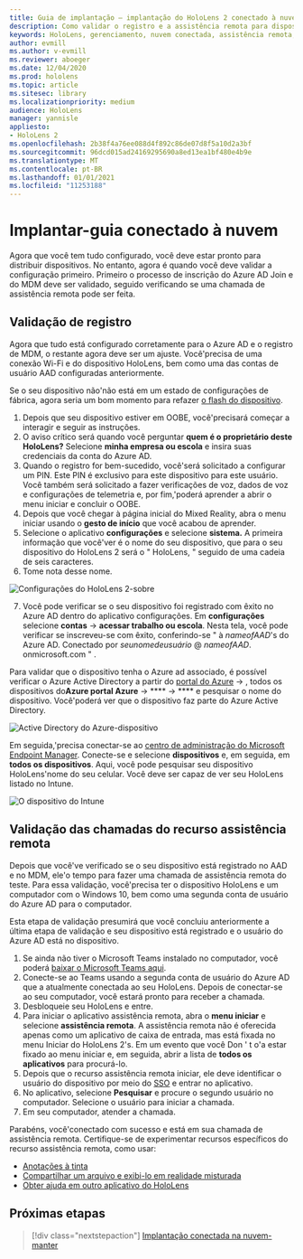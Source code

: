 ```yaml
---
title: Guia de implantação – implantação do HoloLens 2 conectado à nuvem em escala com assistência remota-implantação
description: Como validar o registro e a assistência remota para dispositivos HoloLens em uma rede conectada na nuvem
keywords: HoloLens, gerenciamento, nuvem conectada, assistência remota, AAD, Azure AD, MDM, gerenciamento de dispositivo móvel
author: evmill
ms.author: v-evmill
ms.reviewer: aboeger
ms.date: 12/04/2020
ms.prod: hololens
ms.topic: article
ms.sitesec: library
ms.localizationpriority: medium
audience: HoloLens
manager: yannisle
appliesto:
- HoloLens 2
ms.openlocfilehash: 2b38f4a76ee088d4f892c86de07d8f5a10d2a3bf
ms.sourcegitcommit: 96dcd015ad24169295690a8ed13ea1bf480e4b9e
ms.translationtype: MT
ms.contentlocale: pt-BR
ms.lasthandoff: 01/01/2021
ms.locfileid: "11253188"
---
```

# Implantar-guia conectado à nuvem

Agora que você tem tudo configurado, você deve estar pronto para distribuir dispositivos. No entanto, agora é quando você deve validar a configuração primeiro. Primeiro o processo de inscrição do Azure AD Join e do MDM deve ser validado, seguido verificando se uma chamada de assistência remota pode ser feita.

## Validação de registro

Agora que tudo está configurado corretamente para o Azure AD e o registro de MDM, o restante agora deve ser um ajuste. Você&#39;precisa de uma conexão Wi-Fi e do dispositivo HoloLens, bem como uma das contas de usuário AAD configuradas anteriormente.

Se o seu dispositivo não&#39;não está em um estado de configurações de fábrica, agora seria um bom momento para refazer [o flash do dispositivo](https://docs.microsoft.com/hololens/hololens-recovery#clean-reflash-the-device).

1. Depois que seu dispositivo estiver em OOBE, você&#39;precisará começar a interagir e seguir as instruções. 
1. O aviso crítico será quando você perguntar **quem é o proprietário deste HoloLens?** Selecione **minha empresa ou escola** e insira suas credenciais da conta do Azure AD.
1. Quando o registro for bem-sucedido, você&#39;será solicitado a configurar um PIN. Este PIN é exclusivo para este dispositivo para este usuário. Você também será solicitado a fazer verificações de voz, dados de voz e configurações de telemetria e, por fim,&#39;poderá aprender a abrir o menu iniciar e concluir o OOBE.
1. Depois que você chegar à página inicial do Mixed Reality, abra o menu iniciar usando o **gesto de início** que você acabou de aprender.
1. Selecione o aplicativo **configurações** e selecione **sistema.** A primeira informação que você&#39;ver é o nome do seu dispositivo, que para o seu dispositivo do HoloLens 2 será o &quot; HoloLens, &quot; seguido de uma cadeia de seis caracteres.
1. Tome nota desse nome.

![Configurações do HoloLens 2-sobre](./images/hololens2-settings-about.jpg)

7. Você pode verificar se o seu dispositivo foi registrado com êxito no Azure AD dentro do aplicativo configurações. Em **configurações** selecione **contas**  ->  **acessar trabalho ou escola**. Nesta tela, você pode verificar se inscreveu-se com êxito, conferindo-se &quot; à _nameofAAD_&#39;s do Azure AD. Conectado por _seunomedeusuário_ @ _nameofAAD_. onmicrosoft.com &quot; .


Para validar que o dispositivo tenha o Azure ad associado, é possível verificar o Azure Active Directory a partir do [portal do Azure](https://portal.azure.com/#home)  ->  , todos os dispositivos do**Azure portal Azure**  ->  ****  ->  **** e pesquisar o nome do dispositivo. Você&#39;poderá ver que o dispositivo faz parte do Azure Active Directory.


![Active Directory do Azure-dispositivo](./images/aad-enrollment.png)

Em seguida,&#39;precisa conectar-se ao [centro de administração do Microsoft Endpoint Manager](https://endpoint.microsoft.com/#home). Conecte-se e selecione **dispositivos** e, em seguida, em **todos os dispositivos**. Aqui, você pode pesquisar seu dispositivo HoloLens&#39;nome do seu celular. Você deve ser capaz de ver seu HoloLens listado no Intune.

![O dispositivo do Intune](./images/endpoint-all-devices-enrolled.png)

## Validação das chamadas do recurso assistência remota

Depois que você&#39;ve verificado se o seu dispositivo está registrado no AAD e no MDM, ele&#39;o tempo para fazer uma chamada de assistência remota do teste. Para essa validação, você&#39;precisa ter o dispositivo HoloLens e um computador com o Windows 10, bem como uma segunda conta de usuário do Azure AD para o computador.

Esta etapa de validação presumirá que você concluiu anteriormente a última etapa de validação e seu dispositivo está registrado e o usuário do Azure AD está no dispositivo.


1. Se ainda não tiver o Microsoft Teams instalado no computador, você poderá [baixar o Microsoft Teams aqui](https://www.microsoft.com/microsoft-365/microsoft-teams/download-app).
2. Conecte-se ao Teams usando a segunda conta de usuário do Azure AD que a atualmente conectada ao seu HoloLens. Depois de conectar-se ao seu computador, você estará pronto para receber a chamada.
3. Desbloqueie seu HoloLens e entre.
4. Para iniciar o aplicativo assistência remota, abra o **menu iniciar** e selecione **assistência remota**. A assistência remota não é oferecida apenas como um aplicativo de caixa de entrada, mas está fixada no menu Iniciar do HoloLens 2&#39;s. Em um evento que você Don ' t o&#39;a estar fixado ao menu iniciar e, em seguida, abrir a lista de **todos os aplicativos** para procurá-lo.
5. Depois que o recurso assistência remota iniciar, ele deve identificar o usuário do dispositivo por meio do [SSO](https://docs.microsoft.com/azure/active-directory/manage-apps/what-is-single-sign-on) e entrar no aplicativo.
6. No aplicativo, selecione **Pesquisar** e procure o segundo usuário no computador. Selecione o usuário para iniciar a chamada.
7. Em seu computador, atender a chamada.

Parabéns, você&#39;conectado com sucesso e está em sua chamada de assistência remota. Certifique-se de experimentar recursos específicos do recurso assistência remota, como usar:

- [Anotações à tinta](https://docs.microsoft.com/dynamics365/mixed-reality/remote-assist/add-annotations-hololens)
- [Compartilhar um arquivo e exibi-lo em realidade misturada](https://docs.microsoft.com/dynamics365/mixed-reality/remote-assist/display-save-files)
- [Obter ajuda em outro aplicativo do HoloLens](https://docs.microsoft.com/dynamics365/mixed-reality/remote-assist/get-help-hololens-app-hololens)

## Próximas etapas

> [!div class="nextstepaction"]
> [Implantação conectada na nuvem-manter](hololens2-cloud-connected-maintain.md)